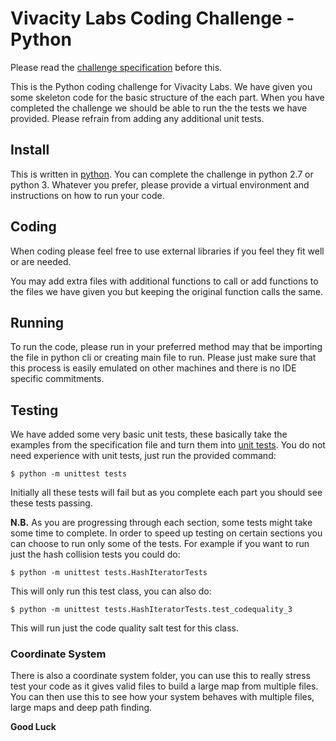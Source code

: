 # Vivacity Labs Coding Challenge - Python

Please read the [challenge specification](VivacityCodingChallenge.pdf) before this.

This is the Python coding challenge for Vivacity Labs. We have given you some skeleton code for the basic structure of the each part. When you have completed the challenge we should be able to run the the tests we have provided. Please refrain from adding any additional unit tests.

## Install

This is written in [python](https://www.python.org/). You can complete the challenge in python 2.7 or python 3. Whatever you prefer, please provide a virtual environment and instructions on how to run your code.

## Coding

When coding please feel free to use external libraries if you feel they fit well or are needed.

You may add extra files with additional functions to call or add functions to the files we have given you but keeping the original function calls the same.

## Running

To run the code, please run in your preferred method may that be importing the file in python cli or creating main file to run. Please just make sure that this process is easily emulated on other machines and there is no IDE specific commitments.

## Testing

We have added some very basic unit tests, these basically take the examples from the specification file and turn them into [unit tests](https://docs.python.org/2/library/unittest.html). You do not need experience with unit tests, just run the provided command:

```
$ python -m unittest tests
```

Initially all these tests will fail but as you complete each part you should see these tests passing.

**N.B.**
As you are progressing through each section, some tests might take some time to complete. In order to speed up testing on certain sections you can choose to run only some of the tests. For example if you want to run just the hash collision tests you could do:

```
$ python -m unittest tests.HashIteratorTests
```

This will only run this test class, you can also do:

```
$ python -m unittest tests.HashIteratorTests.test_codequality_3
```

This will run just the code quality salt test for this class.

### Coordinate System

There is also a coordinate system folder, you can use this to really stress test your code as it gives valid files to build a large map from multiple files. You can then use this to see how your system behaves with multiple files, large maps and deep path finding.

**Good Luck**

